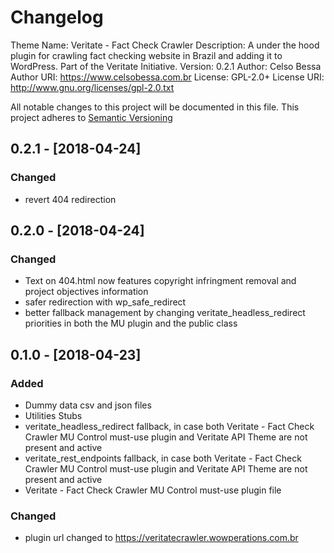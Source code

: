 # Changelog
Theme Name:  Veritate - Fact Check Crawler
Description: A under the hood plugin for crawling fact checking website in Brazil and adding it to WordPress. Part of the Veritate Initiative.
Version:     0.2.1
Author:      Celso Bessa
Author URI:  https://www.celsobessa.com.br
License:     GPL-2.0+
License URI: http://www.gnu.org/licenses/gpl-2.0.txt

All notable changes to this project will be documented in this file.
This project adheres to [Semantic Versioning](http://semver.org/)

## 0.2.1 - [2018-04-24]

### Changed
- revert 404 redirection

## 0.2.0 - [2018-04-24]

### Changed
- Text on 404.html now features copyright infringment removal and project objectives information
- safer redirection with wp_safe_redirect
- better fallback management by changing veritate_headless_redirect priorities in both the MU plugin and the public class

## 0.1.0 - [2018-04-23]

### Added
- Dummy data csv and json files
- Utilities Stubs
- veritate_headless_redirect fallback, in case both Veritate - Fact Check Crawler MU Control
	must-use plugin and Veritate API Theme are not present and active
- veritate_rest_endpoints fallback, in case both Veritate - Fact Check Crawler MU Control
	must-use plugin and Veritate API Theme are not present and active
- Veritate - Fact Check Crawler MU Control must-use plugin file


### Changed
- plugin url changed to https://veritatecrawler.wowperations.com.br